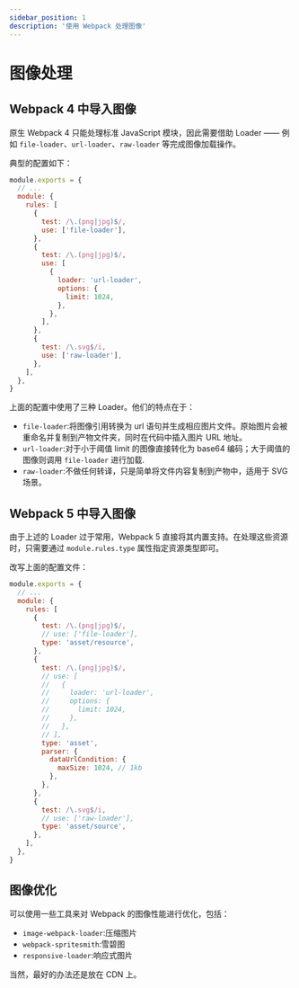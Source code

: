 ```yaml
---
sidebar_position: 1
description: '使用 Webpack 处理图像'
---
```


# 图像处理

## Webpack 4 中导入图像

原生 Webpack 4 只能处理标准 JavaScript 模块，因此需要借助 Loader —— 例如 `file-loader`、`url-loader`、`raw-loader` 等完成图像加载操作。

典型的配置如下：

```js
module.exports = {
  // ...
  module: {
    rules: [
      {
        test: /\.(png|jpg)$/,
        use: ['file-loader'],
      },
      {
        test: /\.(png|jpg)$/,
        use: [
          {
            loader: 'url-loader',
            options: {
              limit: 1024,
            },
          },
        ],
      },
      {
        test: /\.svg$/i,
        use: ['raw-loader'],
      },
    ],
  },
}
```

上面的配置中使用了三种 Loader。他们的特点在于：

- `file-loader`:将图像引用转换为 url 语句并生成相应图片文件。原始图片会被重命名并复制到产物文件夹，同时在代码中插入图片 URL 地址。
- `url-loader`:对于小于阈值 limit 的图像直接转化为 base64 编码；大于阈值的图像则调用 `file-loader` 进行加载.
- `raw-loader`:不做任何转译，只是简单将文件内容复制到产物中，适用于 SVG 场景。

## Webpack 5 中导入图像

由于上述的 Loader 过于常用，Webpack 5 直接将其内置支持。在处理这些资源时，只需要通过 `module.rules.type` 属性指定资源类型即可。

改写上面的配置文件：

```js
module.exports = {
  // ...
  module: {
    rules: [
      {
        test: /\.(png|jpg)$/,
        // use: ['file-loader'],
        type: 'asset/resource',
      },
      {
        test: /\.(png|jpg)$/,
        // use: [
        //   {
        //     loader: 'url-loader',
        //     options: {
        //       limit: 1024,
        //     },
        //   },
        // ],
        type: 'asset',
        parser: {
          dataUrlCondition: {
            maxSize: 1024, // 1kb
          },
        },
      },
      {
        test: /\.svg$/i,
        // use: ['raw-loader'],
        type: 'asset/source',
      },
    ],
  },
}
```

## 图像优化

可以使用一些工具来对 Webpack 的图像性能进行优化，包括：

- `image-webpack-loader`:压缩图片
- `webpack-spritesmith`:雪碧图
- `responsive-loader`:响应式图片

当然，最好的办法还是放在 CDN 上。
